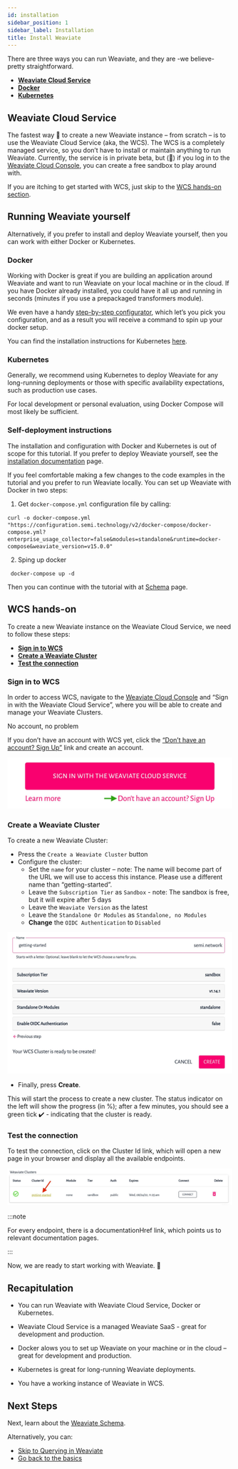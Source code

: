 ```yaml
---
id: installation
sidebar_position: 1
sidebar_label: Installation
title: Install Weaviate
---
```


<badges></badges>

There are three ways you can run Weaviate, and they are -we believe- pretty straightforward.

* [**Weaviate Cloud Service**](#weaviate-cloud-service)
* [**Docker**](#docker)
* [**Kubernetes**](#kubernetes)

## Weaviate Cloud Service

The fastest way 🚀 to create a new Weaviate instance – from scratch – is to use the Weaviate Cloud Service (aka, the WCS). The WCS is a completely managed service, so you don’t have to install or maintain anything to run Weaviate. Currently, the service is in private beta, but (🤫) if you log in to the [Weaviate Cloud Console](https://console.semi.technology/), you can create a free sandbox to play around with.

If you are itching to get started with WCS, just skip to the [WCS hands-on section](#wcs-hands-on).

## Running Weaviate yourself

Alternatively, if you prefer to install and deploy Weaviate yourself, then you can work with either Docker or Kubernetes.

### Docker

Working with Docker is great if you are building an application around Weaviate and want to run Weaviate on your local machine or in the cloud. If you have Docker already installed, you could have it all up and running in seconds (minutes if you use a prepackaged transformers module).

We even have a handy [step-by-step configurator](https://weaviate.io/developers/weaviate/current/installation/docker-compose.html#configurator), which let’s you pick you configuration, and as a result you will receive a command to spin up your docker setup.

You can find the installation instructions for Kubernetes [here](https://weaviate.io/developers/weaviate/current/installation/docker-compose.html#configurator).

### Kubernetes

Generally, we recommend using Kubernetes to deploy Weaviate for any long-running deployments or those with specific availability expectations, such as production use cases.

For local development or personal evaluation, using Docker Compose will most likely be sufficient.

### Self-deployment instructions

The installation and configuration with Docker and Kubernetes is out of scope for this tutorial. If you prefer to deploy Weaviate yourself, see the [installation documentation](https://weaviate.io/developers/weaviate/current/installation/) page. 

If you feel comfortable making a few changes to the code examples in the tutorial and you prefer to run Weaviate locally. You can set up Weaviate with Docker in two steps:

1. Get `docker-compose.yml` configuration file by calling:

``` 
curl -o docker-compose.yml "https://configuration.semi.technology/v2/docker-compose/docker-compose.yml?enterprise_usage_collector=false&modules=standalone&runtime=docker-compose&weaviate_version=v15.0.0"
```

2. Sping up docker

```
 docker-compose up -d
```

Then you can continue with the tutorial with at [Schema](./schema) page.

## WCS hands-on

To create a new Weaviate instance on the Weaviate Cloud Service, we need to follow these steps:

* [**Sign in to WCS**](#sign-in-to-wcs)
* [**Create a Weaviate Cluster**](#create-a-weaviate-cluster)
* [**Test the connection**](#test-the-connection)

### Sign in to WCS

In order to access WCS, navigate to the [Weaviate Cloud Console](https://console.semi.technology/) and “Sign in with the Weaviate Cloud Service”, where you will be able to create and manage your Weaviate Clusters.

No account, no problem

If you don’t have an account with WCS yet, click the [“Don’t have an account? Sign Up”](https://auth.wcs.api.semi.technology/auth/realms/SeMI/protocol/openid-connect/registrations?client_id=wcs&response_type=code&redirect_uri=https://console.semi.technology/console/wcs) link and create an account.

![register](./img/register.jpg)

### Create a Weaviate Cluster

To create a new Weaviate Cluster:

* Press the `Create a Weaviate Cluster` button
* Configure the cluster:
    * Set the `name` for your cluster – note: The name will become part of the URL we will use to access this instance. Please use a different name than “getting-started”.
    * Leave the `Subscription Tier` as `Sandbox` - note: The sandbox is free, but it will expire after 5 days
    * Leave the `Weaviate Version` as the latest
    * Leave the `Standalone Or Modules` as `Standalone, no Modules`
    * **Change** the `OIDC Authentication` to `Disabled`

![cluster-configuration](./img/cluster-configuration.jpg)

* Finally, press **Create**.

This will start the process to create a new cluster. The status indicator on the left will show the progress (in %); after a few minutes, you should see a green tick ✔️ - indicating that the cluster is ready.

### Test the connection

To test the connection, click on the Cluster Id link, which will open a new page in your browser and display all the available endpoints.

![weaviate_cluster](./img/weaviate-cluster.jpg)

:::note

For every endpoint, there is a documentationHref link, which points us to relevant documentation pages.

:::

Now, we are ready to start working with Weaviate. 🎉

## Recapitulation

* You can run Weaviate with Weaviate Cloud Service, Docker or Kubernetes.

* Weaviate Cloud Service is a managed Weaviate SaaS - great for development and production.

* Docker alows you to set up Weaviate on your machine or in the cloud – great for development and production.

* Kubernetes is great for long-running Weaviate deployments.

* You have a working instance of Weaviate in WCS.

## Next Steps
Next, learn about the [Weaviate Schema](./schema).

Alternatively, you can:

* [Skip to Querying in Weaviate](./query)
* [Go back to the basics](https://weaviate.io/developers/weaviate/current/core-knowledge/basics.html)
